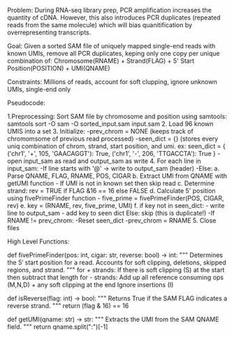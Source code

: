 Problem: During RNA-seq library prep, PCR amplification increases the quantity of cDNA.
However, this also introduces PCR duplicates (repeated reads from the same molecule)
which will bias quanitification by overrepresenting transcripts.

Goal: Given a sorted SAM file of uniquely mapped single-end reads with known UMIs,
remove all PCR duplicates, keping only one copy per unique combination of:
Chromosome(RNAME) + Strand(FLAG) + 5' Start Position(POSITION) + UMI(QNAME)

Constraints: Millions of reads, account for soft clupping, ignore unknown UMIs, single-end only

Pseudocode:

1.Preprocessing:
Sort SAM file by chromosome and position using samtools:
samtools sort -O sam -O sorted_input.sam input.sam
2. Load 96 known UMIS into a set
3. Initialize:
-prev_chrom = NONE (keeps track of chromomsome of previous read processed)
-seen_dict = {} (stores every uniq combination of chrom, strand, start position, and umi. ex: seen_dict = {
   ('chr1', '+', 105, 'GAACAGGT'): True,
   ('chr1', '-', 206, 'TTGACCTA'): True
}
-open input_sam as read and output_sam as write
4. For each line in input_sam:
-If line starts with '@' -> write to output_sam (header)
-Else:
  a. Parse QNAME, FLAG, RNAME, POS, CIGAR
  b. Extract UMI from QNAME with getUMI function
      - If UMI is not in known set then skip read
  c. Determine strand: rev = TRUE if FLAG &16 == 16 else FALSE
  d. Calculate 5' position using fivePrimeFinder function
     - five_prime = fivePrimeFinder(POS, CIGAR, rev)
  e. key = (RNAME, rev, five_prime, UMI)
  f. if key not in seen_dict:
    - write line to output_sam
    - add key to seen dict
    Else:
      skip (this is duplicate!)
-If RNAME != prev_chrom:
  -Reset seen_dict
  -prev_chrom = RNAME
5. Close files

High Level Functions:

def fivePrimeFinder(pos: int, cigar: str, reverse: bool) -> int:
    """
    Determines the 5′ start position for a read.
    Accounts for soft clipping, deletions, skipped regions, and strand.
    """
    for + strands: If there is soft clipping (S) at the start then subtract that length
    for - strands: Add up all reference consuming ops (M,N,D) + any soft clipping at the end
    Ignore insertions (I)

def isReverse(flag: int) -> bool:
    """
    Returns True if the SAM FLAG indicates a reverse strand.
    """
    return (flag & 16) == 16
    
def getUMI(qname: str) -> str:
    """
    Extracts the UMI from the SAM QNAME field.
    """
    return qname.split(":")[-1]

